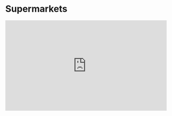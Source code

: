 # Supermarkets

<div style="position:relative;padding-bottom:56.25%;height:0;overflow:hidden;"> <iframe style="width:100%;height:100%;position:absolute;left:0px;top:0px;overflow:hidden" frameborder="0" type="text/html" src="https://www.dailymotion.com/embed/video/k2NtiAaKBoUurcxxbgE" width="100%" height="100%" allowfullscreen > </iframe> </div>
